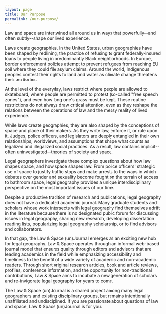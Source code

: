 ```yaml
---
layout: page
title: Our Purpose
permalink: /our-purpose/
---
```


Law and space are intertwined all around us in ways that powerfully--and often subtly--shape our lived experience.

Laws create geographies. In the United States, urban geographies have been shaped by redlining, the practice of refusing to grant federally-insured loans to people living in predominantly Black neighborhoods. In Europe, border enforcement policies attempt to prevent refugees from reaching EU soil where they could file asylum claims. Around the world, Indigenous peoples contest their rights to land and water as climate change threatens their territories.

At the level of the everyday, laws restrict where people are allowed to skateboard, where people are permitted to protest (so-called "free speech zones"), and even how long one's grass must be kept. These routine restrictions do not always draw critical attention, even as they reshape the relations between the operations of law and the messy reality of lived experience.

While laws create geographies, they are also shaped by the conceptions of space and place of their makers. As they write law, enforce it, or rule upon it, Judges, police officers, and legislators are deeply entangled in their own relationships, worldviews, and assumptions that shape what counts as legalized and illegalized social practices. As a result, law contains implicit--often uninvestigated--theories of society and space. 

Legal geographers investigate these complex questions about how law shapes space, and how space shapes law. From police officers' strategic use of space to justify traffic stops and make arrests to the ways in which debates over gender and sexuality become fought on the terrain of access to bathroom space, legal geography provides a unique interdisciplinary perspective on the most important issues of our time.

Despite a productive tradition of research and publications, legal geography does not have a dedicated academic journal. Many graduate students and scholars whose work intersects with legal geography find themselves adrift in the literature because there is no designated public forum for discussing issues in legal geography, sharing new research, developing dissertation reading lists, popularizing legal geography scholarship, or to find advisors and collaborators.

In that gap, the Law & Space (un)Journal emerges as an exciting new hub for legal geography. Law & Space operates through an informal web-based journal model that ensures quality through editors and advisors that are leading academics in the field while emphasizing accessibility and timeliness to the benefit of a wide variety of academic and non-academic readers. Through short original research articles, book and article reviews, profiles, conference information, and the opportunity for non-traditional contributions, Law & Space aims to incubate a new generation of scholars and re-invigorate legal geography for years to come.

The Law & Space (un)Journal is a shared project among many legal geographers and existing disciplinary groups, but remains intentionally unaffiliated and undisciplined. If you are passionate about questions of law and space, Law & Space (un)Journal is for you.
